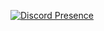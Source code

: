 [![Discord Presence](https://lanyard-profile-readme.vercel.app/api/715541337549570114)](https://discord.com/users/715541337549570114)
